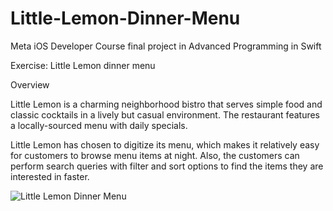 # Little-Lemon-Dinner-Menu
Meta iOS Developer Course final project in Advanced Programming in Swift

Exercise: Little Lemon dinner menu

Overview

Little Lemon is a charming neighborhood bistro that serves simple food and classic cocktails in a lively but casual environment. The restaurant features a locally-sourced menu with daily specials.

Little Lemon has chosen to digitize its menu, which makes it relatively easy for customers to browse menu items at night. Also, the customers can perform search queries with filter and sort options to find the items they are interested in faster.


![Little Lemon Dinner Menu](https://github.com/user-attachments/assets/efbe655c-3bc5-48ec-9094-ad1afea1d756)
